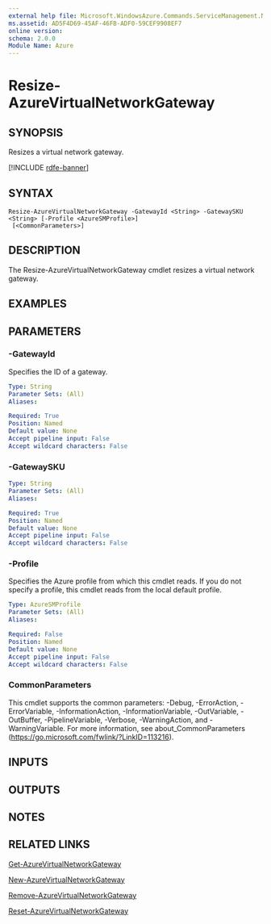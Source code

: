 ```yaml
---
external help file: Microsoft.WindowsAzure.Commands.ServiceManagement.Network.dll-Help.xml
ms.assetid: AD5F4D69-45AF-46FB-ADF0-59CEF9908EF7
online version: 
schema: 2.0.0
Module Name: Azure
---
```


# Resize-AzureVirtualNetworkGateway

## SYNOPSIS
Resizes a virtual network gateway.

[!INCLUDE [rdfe-banner](../../includes/rdfe-banner.md)]

## SYNTAX

```
Resize-AzureVirtualNetworkGateway -GatewayId <String> -GatewaySKU <String> [-Profile <AzureSMProfile>]
 [<CommonParameters>]
```

## DESCRIPTION
The Resize-AzureVirtualNetworkGateway cmdlet resizes a virtual network gateway.

## EXAMPLES

## PARAMETERS

### -GatewayId
Specifies the ID of a gateway.

```yaml
Type: String
Parameter Sets: (All)
Aliases: 

Required: True
Position: Named
Default value: None
Accept pipeline input: False
Accept wildcard characters: False
```

### -GatewaySKU
```yaml
Type: String
Parameter Sets: (All)
Aliases: 

Required: True
Position: Named
Default value: None
Accept pipeline input: False
Accept wildcard characters: False
```

### -Profile
Specifies the Azure profile from which this cmdlet reads. 
If you do not specify a profile, this cmdlet reads from the local default profile.

```yaml
Type: AzureSMProfile
Parameter Sets: (All)
Aliases: 

Required: False
Position: Named
Default value: None
Accept pipeline input: False
Accept wildcard characters: False
```

### CommonParameters
This cmdlet supports the common parameters: -Debug, -ErrorAction, -ErrorVariable, -InformationAction, -InformationVariable, -OutVariable, -OutBuffer, -PipelineVariable, -Verbose, -WarningAction, and -WarningVariable. For more information, see about_CommonParameters (https://go.microsoft.com/fwlink/?LinkID=113216).

## INPUTS

## OUTPUTS

## NOTES

## RELATED LINKS

[Get-AzureVirtualNetworkGateway](./Get-AzureVirtualNetworkGateway.md)

[New-AzureVirtualNetworkGateway](./New-AzureVirtualNetworkGateway.md)

[Remove-AzureVirtualNetworkGateway](./Remove-AzureVirtualNetworkGateway.md)

[Reset-AzureVirtualNetworkGateway](./Reset-AzureVirtualNetworkGateway.md)


